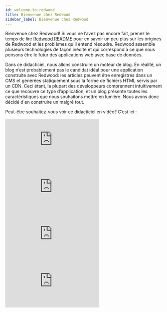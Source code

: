 ```yaml
---
id: welcome-to-redwood
title: Bienvenue chez Redwood
sidebar_label: Bienvenue chez Redwood
---
```


Bienvenue chez Redwood! Si vous ne l’avez pas encore fait, prenez le temps de lire [Redwood README](https://github.com/redwoodjs/redwood/blob/main/README.md) pour en savoir un peu plus sur les origines de Redwood et les problèmes qu'il entend résoudre. Redwood assemble plusieurs technologies de façon inédite et qui correspond à ce que nous pensons être le futur des applications web avec base de données.

Dans ce didacticiel, nous allons construire un moteur de blog. En réalité, un blog n’est probablement pas le candidat idéal pour une application construite avec Redwood: les articles peuvent être enregistrés dans un CMS et générées statiquement sous la forme de fichiers HTML servis par un CDN. Ceci étant, la plupart des développeurs comprennent intuitivement ce que recouvre ce type d’application, et un blog présente toutes les caractéristiques que nous souhaitons mettre en lumière. Nous avons donc décidé d'en construire un malgré tout.

Peut-être souhaitez-vous voir ce didacticiel en vidéo? C’est ici :

<div class="relative pb-9/16">   <iframe class="absolute inset-0 w-full h-full" src="https://www.youtube.com/embed/tiF9SdM1i7M?rel=0" frameborder="0" allow="accelerometer; autoplay; encrypted-media; gyroscope; picture-in-picture; modestbranding; showinfo=0" allowfullscreen=""></iframe> </div>

<div class="relative pb-9/16 mt-4">   <iframe class="absolute inset-0 w-full h-full" src="https://www.youtube.com/embed/SP5vbsWf5Yg?rel=0" frameborder="0" allow="accelerometer; autoplay; encrypted-media; gyroscope; picture-in-picture; modestbranding; showinfo=0" allowfullscreen=""></iframe> </div>

<div class="relative pb-9/16 mt-4">   <iframe class="absolute inset-0 w-full h-full" src="https://www.youtube.com/embed/eT7iIy0F8Tk?rel=0" frameborder="0" allow="accelerometer; autoplay; encrypted-media; gyroscope; picture-in-picture; modestbranding; showinfo=0" allowfullscreen=""></iframe> </div>

<div class="relative pb-9/16 mt-4">   <iframe class="absolute inset-0 w-full h-full" src="https://www.youtube.com/embed/UpD3HyuZkvY?rel=0" frameborder="0" allow="accelerometer; autoplay; encrypted-media; gyroscope; picture-in-picture; modestbranding; showinfo=0" allowfullscreen=""></iframe> </div>
